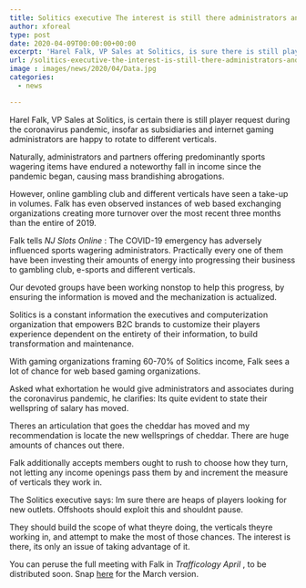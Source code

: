 ```yaml
---
title: Solitics executive The interest is still there administrators and members simply need to take advantage of it
author: xforeal 
type: post
date: 2020-04-09T00:00:00+00:00
excerpt: 'Harel Falk, VP Sales at Solitics, is sure there is still player request during the coronavirus pandemic, insofar as partners and internet gaming administrators are happy to turn to other verticals '
url: /solitics-executive-the-interest-is-still-there-administrators-and-members-simply-need-to-take-advantage-of-it/
image : images/news/2020/04/Data.jpg
categories:
  - news

---
```

Harel Falk, VP Sales at Solitics, is certain there is still player request during the coronavirus pandemic, insofar as subsidiaries and internet gaming administrators are happy to rotate to different verticals. 

Naturally, administrators and partners offering predominantly sports wagering items have endured a noteworthy fall in income since the pandemic began, causing mass brandishing abrogations. 

However, online gambling club and different verticals have seen a take-up in volumes. Falk has even observed instances of web based exchanging organizations creating more turnover over the most recent three months than the entire of 2019. 

Falk tells _NJ Slots Online_ : The COVID-19 emergency has adversely influenced sports wagering administrators. Practically every one of them have been investing their amounts of energy into progressing their business to gambling club, e-sports and different verticals. 

Our devoted groups have been working nonstop to help this progress, by ensuring the information is moved and the mechanization is actualized. 

Solitics is a constant information the executives and computerization organization that empowers B2C brands to customize their players experience dependent on the entirety of their information, to build transformation and maintenance. 

With gaming organizations framing 60-70&percnt; of Solitics income, Falk sees a lot of chance for web based gaming organizations. 

Asked what exhortation he would give administrators and associates during the coronavirus pandemic, he clarifies: Its quite evident to state their wellspring of salary has moved. 

Theres an articulation that goes the cheddar has moved and my recommendation is locate the new wellsprings of cheddar. There are huge amounts of chances out there. 

Falk additionally accepts members ought to rush to choose how they turn, not letting any income openings pass them by and increment the measure of verticals they work in. 

The Solitics executive says: Im sure there are heaps of players looking for new outlets. Offshoots should exploit this and shouldnt pause. 

They should build the scope of what theyre doing, the verticals theyre working in, and attempt to make the most of those chances. The interest is there, its only an issue of taking advantage of it. 

You can peruse the full meeting with Falk in _Trafficology April_ , to be distributed soon. Snap [here][1] for the March version.

 [1]: #
